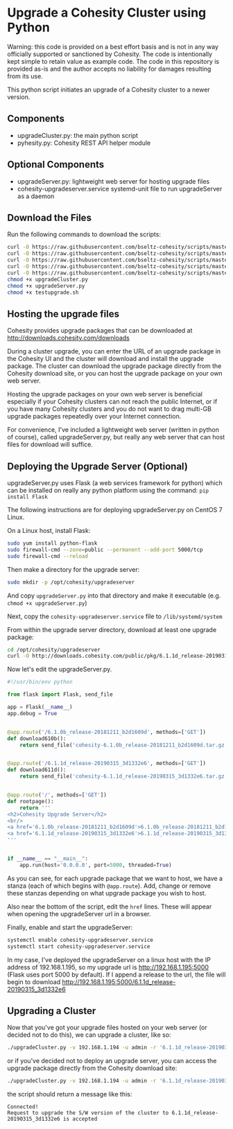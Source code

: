 # Upgrade a Cohesity Cluster using Python

Warning: this code is provided on a best effort basis and is not in any way officially supported or sanctioned by Cohesity. The code is intentionally kept simple to retain value as example code. The code in this repository is provided as-is and the author accepts no liability for damages resulting from its use.

This python script initiates an upgrade of a Cohesity cluster to a newer version.

## Components

* upgradeCluster.py: the main python script
* pyhesity.py: Cohesity REST API helper module

## Optional Components

* upgradeServer.py: lightweight web server for hosting upgrade files
* cohesity-upgradeserver.service systemd-unit file to run upgradeServer as a daemon

## Download the Files

Run the following commands to download the scripts:

```bash
curl -O https://raw.githubusercontent.com/bseltz-cohesity/scripts/master/python/upgradeCluster/upgradeCluster.py
curl -O https://raw.githubusercontent.com/bseltz-cohesity/scripts/master/python/pyhesity.py
curl -O https://raw.githubusercontent.com/bseltz-cohesity/scripts/master/python/upgradeCluster/upgradeServer.py
curl -O https://raw.githubusercontent.com/bseltz-cohesity/scripts/master/python/upgradeCluster/cohesity-upgradeserver.service
curl -O https://raw.githubusercontent.com/bseltz-cohesity/scripts/master/python/upgradeCluster/testupgrade.sh
chmod +x upgradeCluster.py
chmod +x upgradeServer.py
chmod +x testupgrade.sh
```

## Hosting the upgrade files

Cohesity provides upgrade packages that can be downloaded at <http://downloads.cohesity.com/downloads>

During a cluster upgrade, you can enter the URL of an upgrade package in the Cohesity UI and the cluster will download and install the upgrade package. The cluster can download the upgrade package directly from the Cohesity download site, or you can host the upgrade package on your own web server.

Hosting the upgrade packages on your own web server is beneficial especially if your Cohesity clusters can not reach the public Internet, or if you have many Cohesity clusters and you do not want to drag multi-GB upgrade packages repeatedly over your Internet connection.

For convenience, I've included a lightweight web server (written in python of course), called upgradeServer.py, but really any web server that can host files for download will suffice.

## Deploying the Upgrade Server (Optional)

upgradeServer.py uses Flask (a web services framework for python) which can be installed on really any python platform using the command: `pip install Flask`

The following instructions are for deploying upgradeServer.py on CentOS 7 Linux.

On a Linux host, install Flask:

```bash
sudo yum install python-flask
sudo firewall-cmd --zone=public --permanent --add-port 5000/tcp
sudo firewall-cmd --reload
```

Then make a directory for the upgrade server:

```bash
sudo mkdir -p /opt/cohesity/upgradeserver
```

And copy `upgradeServer.py` into that directory and make it executable (e.g. `chmod +x upgradeServer.py`)

Next, copy the `cohesity-upgradeserver.service` file to `/lib/systemd/system`

From within the upgrade server directory, download at least one upgrade package:

```bash
cd /opt/cohesity/upgradeserver
curl -O http://downloads.cohesity.com/public/pkg/6.1.1d_release-20190315_3d1332e6/cohesity-6.1.1d_release-20190315_3d1332e6.tar.gz
```

Now let's edit the upgradeServer.py.

```python
#!/usr/bin/env python

from flask import Flask, send_file

app = Flask(__name__)
app.debug = True


@app.route('/6.1.0b_release-20181211_b2d1609d', methods=['GET'])
def download610b():
    return send_file('cohesity-6.1.0b_release-20181211_b2d1609d.tar.gz', as_attachment=True)


@app.route('/6.1.1d_release-20190315_3d1332e6', methods=['GET'])
def download611d():
    return send_file('cohesity-6.1.1d_release-20190315_3d1332e6.tar.gz', as_attachment=True)


@app.route('/', methods=['GET'])
def rootpage():
    return '''
<h2>Cohesity Upgrade Server</h2>
<br/>
<a href='6.1.0b_release-20181211_b2d1609d'>6.1.0b_release-20181211_b2d1609d</a><br/>
<a href='6.1.1d_release-20190315_3d1332e6'>6.1.1d_release-20190315_3d1332e6</a><br/>
'''


if __name__ == "__main__":
    app.run(host='0.0.0.0', port=5000, threaded=True)
```

As you can see, for each upgrade package that we want to host, we have a stanza (each of which begins with `@app.route`). Add, change or remove these stanzas depending on what upgrade package you wish to host.

Also near the bottom of the script, edit the `href` lines. These will appear when opening the upgradeServer url in a browser.

Finally, enable and start the upgradeServer:

```bash
systemctl enable cohesity-upgradeserver.service
systemctl start cohesity-upgradeserver.service
```

In my case, I've deployed the upgradeServer on a linux host with the IP address of 192.168.1.195, so my upgrade url is <http://192.168.1.195:5000> (Flask uses port 5000 by default). If I append a release to the url, the file will begin to download <http://192.168.1.195:5000/6.1.1d_release-20190315_3d1332e6>

## Upgrading a Cluster

Now that you've got your upgrade files hosted on your web server (or decided not to do this), we can upgrade a cluster, like so:

```bash
./upgradeCluster.py -v 192.168.1.194 -u admin -r '6.1.1d_release-20190315_3d1332e6' -url 'http://192.168.1.195:5000/6.1.1d_release-20190315_3d1332e6'
```

or if you've decided not to deploy an upgrade server, you can access the upgrade package directly from the Cohesity download site:

```bash
./upgradeCluster.py -v 192.168.1.194 -u admin -r '6.1.1d_release-20190315_3d1332e6' -url 'http://downloads.cohesity.com/public/pkg/6.1.1d_release-20190315_3d1332e6/cohesity-6.1.1d_release-20190315_3d1332e6.tar.gz'
```

the script should return a message like this:

```text
Connected!
Request to upgrade the S/W version of the cluster to 6.1.1d_release-20190315_3d1332e6 is accepted
```